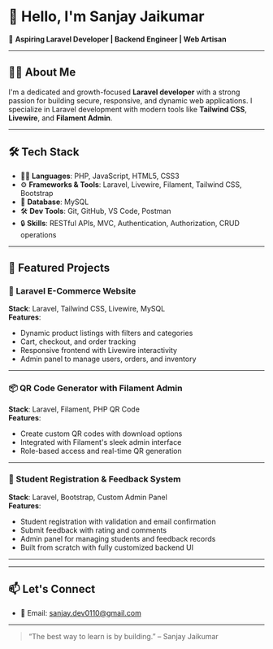 # 👋 Hello, I'm Sanjay Jaikumar

🎯 **Aspiring Laravel Developer | Backend Engineer | Web Artisan**

---

## 👨‍💻 About Me

I'm a dedicated and growth-focused **Laravel developer** with a strong passion for building secure, responsive, and dynamic web applications. I specialize in Laravel development with modern tools like **Tailwind CSS**, **Livewire**, and **Filament Admin**.

---

## 🛠️ Tech Stack

- 🧑‍💻 **Languages**: PHP, JavaScript, HTML5, CSS3  
- ⚙️ **Frameworks & Tools**: Laravel, Livewire, Filament, Tailwind CSS, Bootstrap  
- 💾 **Database**: MySQL  
- 🛠️ **Dev Tools**: Git, GitHub, VS Code, Postman  
- 🔒 **Skills**: RESTful APIs, MVC, Authentication, Authorization, CRUD operations

---

## 🚀 Featured Projects

### 🛒 Laravel E-Commerce Website
**Stack**: Laravel, Tailwind CSS, Livewire, MySQL  
**Features**:
- Dynamic product listings with filters and categories  
- Cart, checkout, and order tracking  
- Responsive frontend with Livewire interactivity  
- Admin panel to manage users, orders, and inventory

---

### 📦 QR Code Generator with Filament Admin
**Stack**: Laravel, Filament, PHP QR Code  
**Features**:
- Create custom QR codes with download options  
- Integrated with Filament's sleek admin interface  
- Role-based access and real-time QR generation

---

### 📝 Student Registration & Feedback System
**Stack**: Laravel, Bootstrap, Custom Admin Panel  
**Features**:
- Student registration with validation and email confirmation  
- Submit feedback with rating and comments  
- Admin panel for managing students and feedback records  
- Built from scratch with fully customized backend UI

---

---

## 📫 Let's Connect


- 📧 Email: sanjay.dev0110@gmail.com

---

> “The best way to learn is by building.” – Sanjay Jaikumar

